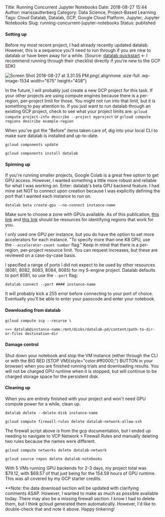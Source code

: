 Title: Running Concurrent Jupyter Notebooks
Date: 2018-08-27 15:44
Author: marissautterberg
Category: Data Science, Project-Based Learning
Tags: Cloud Datalab, Datalab, GCP, Google Cloud Platform, Jupyter, Jupyter Notebooks
Slug: running-concurrent-jupyter-notebooks
Status: published

#### Setting up

Before my most recent project, I had already recently updated datalab.
However, this is a sequence you'll need to run through if you are new to
datalab or have been away for a while. (Source: [datalab
quickstart](https://cloud.google.com/datalab/docs/quickstart) &lt;- I
recommend running through their checklist directly if you're new to the
GCP SDK)

![Screen Shot 2018-08-27 at 3.31.55
PM.png](https://utterbergdatadev.files.wordpress.com/2018/08/screen-shot-2018-08-27-at-3-31-55-pm.png){.alignnone
.size-full .wp-image-1534 width="675" height="408"}

In the future, I will probably just create a new GCP project for this
task. If your other projects are using compute engines because there is
a per-region, per-project limit for those. You might not run into that
limit, but it is something to pay attention to. If you just want to run
datalab through an existing GCP project, check to see what your project
limits
are: `gcloud compute project-info describe --project myproject` or `gcloud compute regions describe example-region`

When you've got the "Before" items taken care of, dig into your local
CLI to make sure datalab is installed and up-to-date.

`gcloud components update`

`gcloud components install datalab`

#### Spinning up

If you're running smaller projects, Google Colab is a great free option
to get GPU access. However, I wanted something a little more robust and
reliable for what I was working on. Enter: datalab's beta GPU backend
feature. I had mine set NOT to connect upon creation because I was
explicitly defining the port that I wanted each instance to run on.

`datalab beta create-gpu --no-connect instance-name`

Make sure to choose a zone with GPUs available. As of this
publication, [this
link](https://cloud.google.com/compute/docs/gpus/) and [this
link](https://cloud.google.com/compute/docs/regions-zones/) should be
resources for identifying regions that work for you.

I only used one GPU per instance, but you do have the option to set more
accelerators for each instance. "To specify more than one K8 GPU, use
the `--accelerator-count number` flag." Keep in mind that there is a
per-region, per-project resource limit. You can request increases, but
these are reviewed on a case-by-case basis.

I specified a range of ports I did not expect to be used by other
resources (8081, 8082, 8083, 8084, 8085) for my 5-engine
project. Datalab defaults to port 8081, so use the `--port` flag:

`​​​datalab connect --port #### instance-name`

It will probably kick a 255 error before connecting to your port of
choice. Eventually you'll be able to enter your passcode and enter your
notebook.

#### Downloading from datalab

`gcloud compute scp --recurse \`

`>>> datalab@instance-name:/mnt/disks/datalab-pd/content/path-to-dir-or-files destination-dir`

#### Damage control

Shut down your notebook and stop the VM instance (either through the CLI
or with the BIG RED [STOP VM]{style="color:#ff0000;"} BUTTON in your
browser) when you are finished running trials and downloading results.
You will not be charged GPU runtime when it is stopped, but will
continue to be charged storage space for the persistent disk.

#### Cleaning up

When you are entirely finished with your project and won't need GPU
compute power for a while, clean up.

`datalab delete --delete-disk instance-name`

`gcloud compute firewall-rules delete datalab-network-allow-ssh`

The firewall script above is from the gcp documentation, but I ended up
needing to navigate to VCP Network &gt; Firewall Rules and manually
deleting two rules because the names were different.

`gcloud compute networks delete datalab-network`

`gcloud source repos delete datalab-notebooks`

With 5 VMs running GPU backends for 2-3 days, my project total was
\$79.12, with \$69.57 of that just being for the 154.59 hours of GPU
runtime. This was all covered by my GCP starter credits.

\*\*Note: the data download section will be updated with clarifying
comments ASAP. However, I wanted to make as much as possible available
today. There may also be a missing firewall section. I know I had to
delete them, but I think gcloud generated them automatically. However,
I'd like to double-check that and note it above. Happy tinkering!
